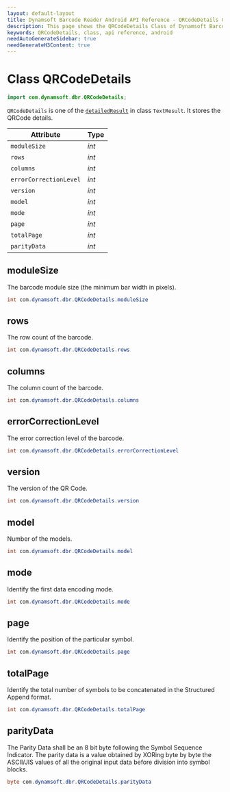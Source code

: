 ```yaml
---
layout: default-layout
title: Dynamsoft Barcode Reader Android API Reference - QRCodeDetails Class
description: This page shows the QRCodeDetails Class of Dynamsoft Barcode Reader for Android SDK.
keywords: QRCodeDetails, class, api reference, android
needAutoGenerateSidebar: true
needGenerateH3Content: true
---
```



# Class QRCodeDetails

```java
import com.dynamsoft.dbr.QRCodeDetails;
```

`QRCodeDetails` is one of the [`detailedResult`](class-TextResult.md#detailedresult) in class `TextResult`. It stores the QRCode details.

| Attribute | Type |
|---------- | ---- |
| `moduleSize` | *int* |
| `rows`| *int* |
| `columns` | *int* |
| `errorCorrectionLevel` | *int* |
| `version` | *int* |
| `model` | *int* |
| `mode` | *int* |
| `page` | *int* |
| `totalPage` | *int* |
| `parityData` | *int* |

## moduleSize

The barcode module size (the minimum bar width in pixels).

```java
int com.dynamsoft.dbr.QRCodeDetails.moduleSize
```

## rows

The row count of the barcode.  

```java
int com.dynamsoft.dbr.QRCodeDetails.rows
```

## columns

The column count of the barcode.

```java
int com.dynamsoft.dbr.QRCodeDetails.columns
```

## errorCorrectionLevel

The error correction level of the barcode.  

```java
int com.dynamsoft.dbr.QRCodeDetails.errorCorrectionLevel
```

## version

The version of the QR Code.

```java
int com.dynamsoft.dbr.QRCodeDetails.version
```

## model

Number of the models.

```java
int com.dynamsoft.dbr.QRCodeDetails.model
```

## mode

Identify the first data encoding mode.

```java
int com.dynamsoft.dbr.QRCodeDetails.mode
```

## page

Identify the position of the particular symbol.

```java
int com.dynamsoft.dbr.QRCodeDetails.page
```

## totalPage

Identify the total number of symbols to be concatenated in the Structured Append format.

```java
int com.dynamsoft.dbr.QRCodeDetails.totalPage
```

## parityData

The Parity Data shall be an 8 bit byte following the Symbol Sequence Indicator. The parity data is a value obtained by XORing byte by byte the ASCII/JIS values of all the original input data before division into symbol blocks.

```java
byte com.dynamsoft.dbr.QRCodeDetails.parityData
```
